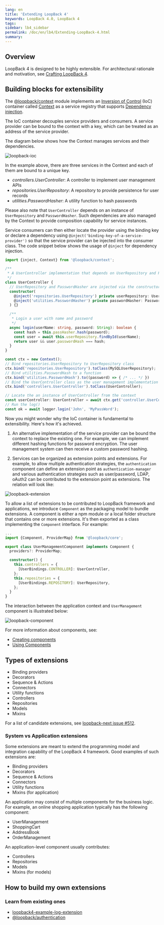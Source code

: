 ```yaml
---
lang: en
title: 'Extending LoopBack 4'
keywords: LoopBack 4.0, LoopBack 4
tags:
sidebar: lb4_sidebar
permalink: /doc/en/lb4/Extending-LoopBack-4.html
summary:
---
```


## Overview

LoopBack 4 is designed to be highly extensible. For architectural rationale and motivation, see [Crafting LoopBack 4](Crafting-LoopBack-4.html).

## Building blocks for extensibility

The [@loopback/context](https://github.com/strongloop/loopback-next/tree/master/packages/context) module implements an [Inversion of Control](https://en.wikipedia.org/wiki/Inversion_of_control) (IoC) container called [Context](Context.html) as a service registry that supports [Dependency injection](Dependency-injection.html).

The IoC container decouples service providers and consumers. A service provider can be bound to the context with a key, which can be treated as an address of the service provider.

The diagram below shows how the Context manages services and their dependencies.

![loopback-ioc](/images/lb4/loopback-ioc.png)

In the example above, there are three services in the Context and each of them are bound to a unique key.

- *controllers.UserController*: A controller to implement user management APIs
- *repositories.UserRepository*: A repository to provide persistence for user records
- *utilities.PasswordHasher*: A utility function to hash passwords

Please also note that `UserController` depends on an instance of `UserRepository` and `PasswordHasher`. Such dependencies are also managed by the Context to provide composition capability for service instances.

Service consumers can then either locate the provider using the binding key or declare a dependency using `@inject('binding-key-of-a-service-provider')` so that the service provider can be injected into the consumer class. The code snippet below shows the usage of `@inject` for dependency injection.

```ts
import {inject, Context} from '@loopback/context';

/**
 * A UserController implementation that depends on UserRepository and PasswordHasher
 */
class UserController {
  // UserRepository and PasswordHasher are injected via the constructor
  constructor(
    @inject('repositories.UserRepository') private userRepository: UserRepository, 
    @inject('utilities.PasswordHasher') private passwordHasher: PasswordHasher),
  ) {}

  /**
   * Login a user with name and password
   */
  async login(userName: string, password: String): boolean {
    const hash = this.passHasher.hash(password);
    const user = await this.userRepository.findById(userName);
    return user && user.passwordHash === hash;
  }
}

const ctx = new Context();
// Bind repositories.UserRepository to UserRepository class
ctx.bind('repositories.UserRepository').toClass(MySQLUserRepository);
// Bind utilities.PasswordHash to a function
ctx.bind('utilities.PasswordHash').to((password) => { /* ... */ })
// Bind the UserController class as the user management implementation
ctx.bind('controllers.UserController').toClass(UserController);

// Locate the an instance of UserController from the context
const userController: UserController = await ctx.get('controller.UserController');
// Run the log()
const ok = await logger.login('John', 'MyPassWord');
```

Now you might wonder why the IoC container is fundamental to extensibility. Here's how it's achieved.

1. An alternative implementation of the service provider can be bound the context to replace the existing one. For example, we can implement different hashing functions for password encryption. The user management system can then receive a custom password hashing.

2. Services can be organized as extension points and extensions. For example, to allow multiple authentication strategies, the `authentication` component can define an extension point as `authentication-manager` and various authentication strategies such as user/password, LDAP, oAuth2 can be contributed to the extension point as extensions. The relation will look like:

![loopback-extension](/images/lb4/loopback-extension.png)

To allow a list of extensions to be contributed to LoopBack framework and applications, we introduce `Component` as the packaging model to bundle extensions. A component is either a npm module or a local folder structure that contains one or more extensions. It's then exported as a class implementing the `Component` interface. For example:

```ts
...
import {Component, ProviderMap} from '@loopback/core';

export class UserManagementComponent implements Component {
  providers?: ProviderMap;

  constructor() {
    this.controllers = {
      [UserBindings.CONTROLLER]: UserController,
    };
    this.repositories = {
      [UserBindings.REPOSITORY]: UserRepository,
    };
  }
}
```

The interaction between the application context and `UserManagement` component is illustrated below:

![loopback-component](/images/lb4/loopback-component.png)

For more information about components, see:

- [Creating components](Creating-components.html)
- [Using Components](Using-components.html)

## Types of extensions

- Binding providers
- Decorators
- Sequence & Actions
- Connectors
- Utility functions
- Controllers
- Repositories
- Models
- Mixins

For a list of candidate extensions, see [loopback-next issue #512](https://github.com/strongloop/loopback-next/issues/512).

### System vs Application extensions

Some extensions are meant to extend the programming model and integration capability of the LoopBack 4 framework. Good examples of such extensions are:

- Binding providers
- Decorators
- Sequence & Actions
- Connectors
- Utility functions
- Mixins (for application)

An application may consist of multiple components for the business logic. For example, an online shopping application typically has the following component:

- UserManagement
- ShoppingCart
- AddressBook
- OrderManagement

An application-level component usually contributes:   

- Controllers
- Repositories
- Models
- Mixins (for models)

## How to build my own extensions

### Learn from existing ones

- [loopback4-example-log-extension](https://github.com/strongloop/loopback-next/tree/master/packages/example-log-extension)
- [@loopback/authentication](https://github.com/strongloop/loopback-next/tree/master/packages/authentication)
